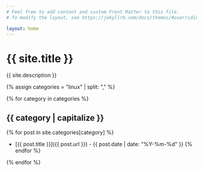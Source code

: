 ```yaml
---
# Feel free to add content and custom Front Matter to this file.
# To modify the layout, see https://jekyllrb.com/docs/themes/#overriding-theme-defaults

layout: home
---
```


# {{ site.title }}

{{ site.description }}

{% assign categories = "linux" | split: "," %}

{% for category in categories %}
## {{ category | capitalize }}

{% for post in site.categories[category] %}
- [{{ post.title }}]({{ post.url }}) - {{ post.date | date: "%Y-%m-%d" }}
{% endfor %}

{% endfor %}
